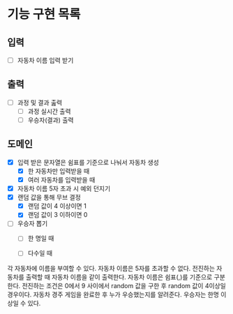 # 기능 구현 목록

## 입력
- [ ] 자동차 이름 입력 받기

## 출력
- [ ] 과정 및 결과 춢력
  - [ ] 과정 실시간 출력
  - [ ] 우승자(결과) 출력

## 도메인
- [x] 입력 받은 문자열은 쉼표를 기준으로 나눠서 자동차 생성
  - [x] 한 자동차만 입력받을 때
  - [x] 여러 자동차를 입력받을 때
- [x] 자동차 이름 5자 초과 시 예외 던지기
- [x] 랜덤 값을 통해 무브 결정
  - [x] 랜덤 값이 4 이상이면 1
  - [x] 랜덤 값이 3 이하이면 0
- [ ] 우승자 뽑기
  - [ ] 한 명일 때
  - [ ] 다수일 때



각 자동차에 이름을 부여할 수 있다. 자동차 이름은 5자를 초과할 수 없다.
전진하는 자동차를 출력할 때 자동차 이름을 같이 출력한다.
자동차 이름은 쉼표(,)를 기준으로 구분한다.
전진하는 조건은 0에서 9 사이에서 random 값을 구한 후 random 값이 4이상일 경우이다.
자동차 경주 게임을 완료한 후 누가 우승했는지를 알려준다. 우승자는 한명 이상일 수 있다.